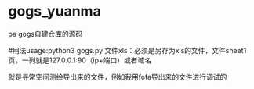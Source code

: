 # gogs_yuanma
pa gogs自建仓库的源码

#用法usage:python3 gogs.py
文件xls：必须是另存为xls的文件，文件sheet1页，一列就是127.0.0.1:90（ip+端口）或者域名

就是寻常空间测绘导出来的文件，例如我用fofa导出来的文件进行调试的
